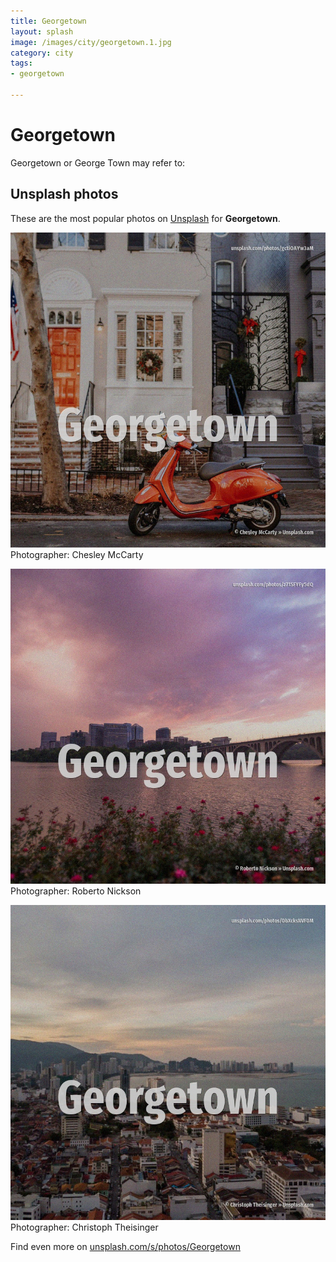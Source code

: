 ```yaml
---
title: Georgetown
layout: splash
image: /images/city/georgetown.1.jpg
category: city
tags:
- georgetown

---
```

# Georgetown

Georgetown or George Town may refer to:    

 
## Unsplash photos
These are the most popular photos on [Unsplash](https://unsplash.com) for **Georgetown**.
 
![Georgetown](/images/city/georgetown.1.jpg)
Photographer:  Chesley McCarty
 
![Georgetown](/images/city/georgetown.2.jpg)
Photographer:  Roberto Nickson
 
![Georgetown](/images/city/georgetown.3.jpg)
Photographer:  Christoph Theisinger
 
Find even more on [unsplash.com/s/photos/Georgetown](https://unsplash.com/s/photos/Georgetown)
 
